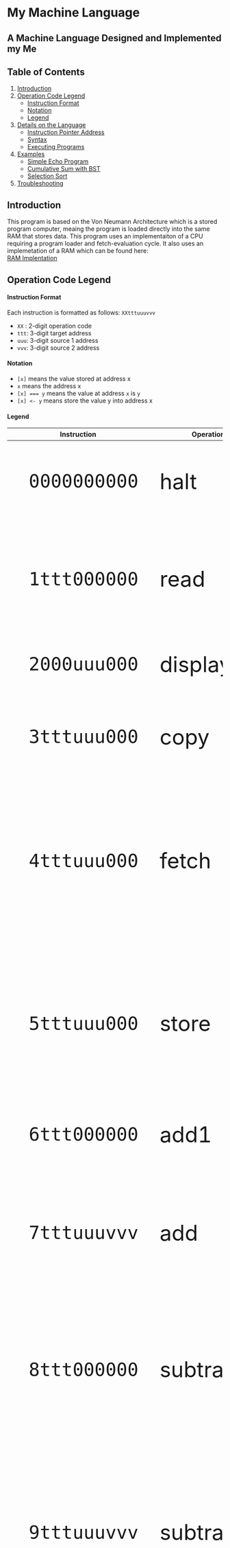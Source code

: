 # My Machine Language

## A Machine Language Designed and Implemented my Me

## Table of Contents
1. [Introduction](#introduction)
2. [Operation Code Legend](#operation-code-legend)
    * [Instruction Format](#instruction-format)
	* [Notation](#notation)
	* [Legend](#legend)
3. [Details on the Language](#details)
	* [Instruction Pointer Address](#instruction-pointer-address)
	* [Syntax](#syntax)
	* [Executing Programs](#executing-programs)
4. [Examples](#examples)
    * [Simple Echo Program](#echo-program)
	* [Cumulative Sum with BST](#cumulative-sum-program)
	* [Selection Sort](#selection-sort)
5. [Troubleshooting](#troubleshooting)

## Introduction

This program is based on the Von Neumann Architecture which is a stored program computer, meaing the program is loaded directly into the same RAM that stores data.
This program uses an implementaiton of a CPU requiring a program loader and fetch-evaluation cycle.
It also uses an implemetation of a RAM which can be found here: <br>[RAM Implentation](https://github.com/tansonlee/ram)

## Operation Code Legend

#### Instruction Format

Each instruction is formatted as follows: `XXtttuuuvvv`
* `XX` : 2-digit operation code
* `ttt`: 3-digit target address
* `uuu`: 3-digit source 1 address
* `vvv`: 3-digit source 2 address

#### Notation

* `[x]` means the value stored at address x
* `x` means the address x
* `[x] === y` means the value at address `x` is `y`
* `[x] <- y` means store the value y into address x

#### Legend

<style>
td {
  font-size: 50px
}
</style>

|Instruction     |Operation       |Function                                     |Description                                                      |
|----------------|----------------|---------------------------------------------|-----------------------------------------------------------------|
|` 0000000000`   |halt            |`end program`                                |<font size="+10">Terminate the program</font>                                         |     
|` 1ttt000000`   |read            |`[ttt] <- read`                              |read an input and store at ttt                                   |          
|` 2000uuu000`   |display         |`display <- [uuu]`                           |display [uuu]                                                    |
|` 3tttuuu000`   |copy            |`[ttt] <- [uuu]`                             |copy [uuu] into ttt                                              |
|` 4tttuuu000`   |fetch           |`[ttt] <- [[uuu]]`                           |fetch the value [uuu] points to; copy it to ttt                  |
|` 5tttuuu000`   |store           |`[[ttt]] <- [uuu]`                           |store [uuu] at the address [ttt] points to                       |
|` 6ttt000000`   |add1            |`[ttt] <- [ttt] + 1`                         |add 1 to [ttt]                                                   |
|` 7tttuuuvvv`   |add             |`[ttt] <- [uuu] + [vvv]`                     |add [uuu] to [vvv]; store it in ttt                              |
|` 8ttt000000`   |subtract1       |`[ttt] <- max([ttt] - 1, 0)`                 |subtract 1 from [ttt]; if negative, store 0                      |
|` 9tttuuuvvv`   |subtract        |`[ttt] <- max([uuu] - [vvv], 0)`             |subtract [uuu] by [vvv] and store in ttt; if negative, store 0   |
|`10tttuuuvvv`   |multiply        |`[ttt] <- [uuu] * [vvv]`                     |multiply [uuu] by [vvv] and store in ttt                         |
|`11tttuuuvvv`   |divide          |`[ttt] <- ⌊[uuu] / [vvv]⌋; [vvv] != 0`       |divide [uuu] by [vvv] and store in ttt if [vvv] is not 0         |
|`12tttuuu000`   |if zero add1    |`[ttt] <- [ttt] + 1; [uuu] === 0`            |if [uuu] is 0, add 1 to [ttt]                                    |
|`13tttuuuvvv`   |if equal add1   |`[ttt] <- [ttt] + 1; [uuu] === [vvv]`        |if [uuu] equals [vvv], add 1 to [ttt]                            |
|`14tttuuuvvv`   |if greater add1 |`[ttt] <- [ttt] + 1; [uuu] > [vvv]`          |if [uuu] is greater than [vvv], add 1 to [ttt]                   |


## Details on the Language

#### Instruction Pointer Address (IPA)
The instruction pointer address (IPA) is stored in RAM usually at address 0. 
The IPA stores the address for the instruction that will be executed.
After every instruction is executed, the IPA increments by 1.
For example, if the IPA stores the value 25 and the value at the address 25 is 0000000000, then 0000000000 will be treated as an instruction which halts the program (since 0000000000 corresponds to the halt operation).
Since the IPA is stored directly into RAM, operations can be performed on it. 
For example, if the IPA is stored at address 0, to skip an instruction, we need to add1 to the value at address 0.
To skip back 10 instructions, we need to subtract 10 from the value at address 0.

#### Syntax
The instructions that will be loaded are represented by a Python list. This means each instruction is seperated my a comma and the entire instruction sequence is enclosed in square brackets.

#### Executing Programms
There are two functions provided for executing programs.

* `run_and_return(instructions, load_address, instruction_pointer_address)` executes the program and returns the RAM in the final state
* `run_and_dump(instructions, load_address, instruction_pointer_address)` executes the program and performs a core dump which prints the contents of the RAM in the final state
* `instructions` is the Python list of instructions that will be loaded into RAM
* `load_address` is the address of the first element of `instructions` the rest of the elements will be loaded sequentially
* `instruction_pointer_address` is the address that will hold the IPA

Commonly, `load_address` and `instruction_pointer_address` are default to 0


## Examples

#### Echo program
Simple echo program. The program will be loaded at address 0 and the IPA is 0.

```python
instructions = [
	3, # [0]: IPA, first instruction is at address 3
	0, # [1]: address to store input
	6, # [2]: literal 6 how much to go back in later instruction
	1001000000,  # [1] <- read               | read input and store at address 1 **
	12000001000, # [0] <- [0] + 1 if [1]===0 | if the input is 0, skip 1 instruction 
	6000000000,  # [0] <- [0] + 1            | skip 1 instruction
	0000000000,  # halt                      | end of program
	2000001000,  # display <- [1]            | display [1] which is the input
	9000000002   # [0] = [0] - 6             | go back 6 instructions to **
]

run_and_return(instructions, 0, 0)
```

The output of the program, given an input of 1 200 999 0, is:
```python
> 1
< 1
> 200
< 200
> 999
< 999
> 0
```

#### Cumulative Sum Program

#### Selection Sort



## Troubleshooting 